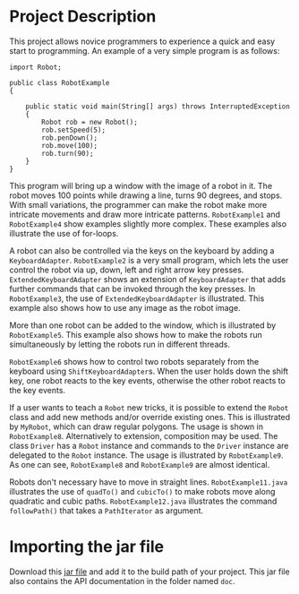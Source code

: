 # Project Description

This project allows novice programmers to experience a quick and easy start to programming. An example of a very simple program is as follows:

    import Robot;
    
    public class RobotExample
    {
    
	    public static void main(String[] args) throws InterruptedException
	    {
		    Robot rob = new Robot();
		    rob.setSpeed(5);
		    rob.penDown();
		    rob.move(100);
		    rob.turn(90);
	    }
    }


This program will bring up a window with the image of a robot in it. The robot moves 100 points while drawing a line, turns 90 degrees, and stops. With small variations, the programmer can make the robot make more intricate movements and draw more intricate patterns. `RobotExample1` and `RobotExample4` show examples slightly more complex. These examples also illustrate the use of for-loops.

A robot can also be controlled via the keys on the keyboard by adding a `KeyboardAdapter`. `RobotExample2` is a very small program, which lets the user control the robot via up, down, left and right arrow key presses. `ExtendedKeyboardAdapter` shows an extension of `KeyboardAdapter` that adds further commands that can be invoked through the key presses. In `RobotExample3`, the use of `ExtendedKeyboardAdapter` is illustrated. This example also shows how to use any image as the robot image.

More than one robot can be added to the window, which is illustrated by `RobotExample5`. This example also shows how to make the robots run simultaneously by letting the robots run in different threads. 

`RobotExample6` shows how to control two robots separately from the keyboard using `ShiftKeyboardAdapter`s. When the user holds down the shift key, one robot reacts to the key events, otherwise the other robot reacts to the key events.

If a user wants to teach a `Robot` new tricks, it is possible to extend the `Robot` class and add new methods and/or override existing ones. This is illustrated by `MyRobot`, which can draw regular polygons. The usage is shown in `RobotExample8`. Alternatively to extension, composition may be used. The class `Driver` has a `Robot` instance and commands to the `Driver` instance are delegated to the `Robot` instance. The usage is illustrated by `RobotExample9`. As one can see, `RobotExample8` and `RobotExample9` are almost identical.

Robots don't necessary have to move in straight lines. `RobotExample11.java` illustrates the use of `quadTo()` and `cubicTo()` to make robots move along quadratic and cubic paths. `RobotExample12.java` illustrates the command `followPath()` that takes a `PathIterator` as argument. 

# Importing the jar file

Download this [jar file](https://github.com/ecolban/Robot/blob/master/jar/Robot.jar?raw=true) and add it to the build path of your project. This jar file also contains the API documentation in the folder named `doc`.





 


